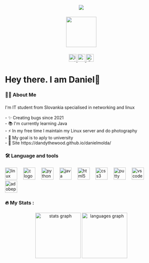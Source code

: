 <div align="center">
  <img src="https://visitor-badge.laobi.icu/badge?page_id=DandyTheWood.DandyTheWood&"  />
</div>

###

<div align="center">
  <img height="100" src="https://external-content.duckduckgo.com/iu/?u=https%3A%2F%2Fwww.gif-maniac.com%2Fgifs%2F31%2F31241.gif&f=1&nofb=1&ipt=c021eee904c20ef1f5df01c413766e4245be772b312a99da40437c029285d47d&ipo=images"  />
</div>

###

<div align="center">
  <a href="https://www.instagram.com/_.danci._bass_/" target="_blank">
    <img src="https://img.shields.io/static/v1?message=Instagram&logo=instagram&label=&color=E4405F&logoColor=white&labelColor=&style=for-the-badge" height="25" alt="instagram logo"  />
  </a>
  <a href="https://www.youtube.com/@dandythewood" target="_blank">
    <img src="https://img.shields.io/static/v1?message=Youtube&logo=youtube&label=&color=FF0000&logoColor=white&labelColor=&style=for-the-badge" height="25" alt="youtube logo"  />
  </a>
  <a href="https://discordapp.com/users/824235439623372831" target="_blank">
    <img src="https://img.shields.io/static/v1?message=Discord&logo=discord&label=&color=7289DA&logoColor=white&labelColor=&style=for-the-badge" height="25" alt="discord logo"  />
  </a>
</div>

###

<h1 align="left">Hey there. I am Daniel👋</h1>

###

<h3 align="left">👩‍💻  About Me</h3>

###

<p align="left">I'm IT student from Slovankia specialised in networking and linux<br><br>- ✨ Creating bugs since 2021<br>- 📚 I'm currently learning Java<br>- ⚡ In my free time I maintain my Linux server and do photography<br>- 🎯 My goal is to aply to university<br>- 🔗 Site https://dandythewood.github.io/danielmolda/</p>

###

<h3 align="left">🛠 Language and tools</h3>

###

<div align="left">
  <img src="https://skillicons.dev/icons?i=linux" height="40" alt="linux logo"  />
  <img width="12" />
  <img src="https://skillicons.dev/icons?i=c" height="40" alt="c logo"  />
  <img width="12" />
  <img src="https://skillicons.dev/icons?i=py" height="40" alt="python logo"  />
  <img width="12" />
  <img src="https://skillicons.dev/icons?i=java" height="40" alt="java logo"  />
  <img width="12" />
  <img src="https://skillicons.dev/icons?i=html" height="40" alt="html5 logo"  />
  <img width="12" />
  <img src="https://skillicons.dev/icons?i=css" height="40" alt="css3 logo"  />
  <img width="12" />
  <img src="https://cdn.jsdelivr.net/gh/devicons/devicon/icons/putty/putty-original.svg" height="40" alt="putty logo"  />
  <img width="12" />
  <img src="https://skillicons.dev/icons?i=vscode" height="40" alt="vscode logo"  />
  <img width="12" />
  <img src="https://skillicons.dev/icons?i=ps" height="40" alt="adobephotoshop logo"  />
</div>

###

<h3 align="left">🔥   My Stats :</h3>

###

<div align="center">
  <img src="https://github-readme-stats.vercel.app/api?username=DandyTheWood&hide_title=false&hide_rank=false&show_icons=true&include_all_commits=true&count_private=true&disable_animations=false&theme=dracula&locale=en&hide_border=false&order=1" height="150" alt="stats graph"  />
  <img src="https://github-readme-stats.vercel.app/api/top-langs?username=DandyTheWood&locale=en&hide_title=false&layout=compact&card_width=320&langs_count=5&theme=dracula&hide_border=false&order=2" height="150" alt="languages graph"  />
</div>

###
